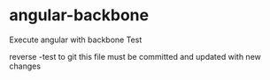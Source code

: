 # angular-backbone
Execute angular with backbone
Test

reverse -test to git
this file must be committed and updated with new changes